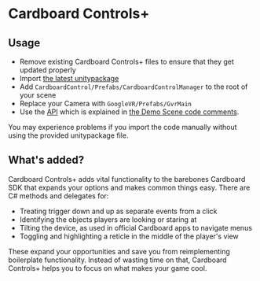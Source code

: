 # Cardboard Controls+

## Usage

- Remove existing Cardboard Controls+ files to ensure that they get updated properly
- Import [the latest unitypackage](https://github.com/JScott/cardboard-controls/releases/latest)
- Add `CardboardControl/Prefabs/CardboardControlManager` to the root of your scene
- Replace your Camera with `GoogleVR/Prefabs/GvrMain`
- Use the [API](API.md) which is explained in [the Demo Scene code comments](DemoScenes/Scripts/ExampleCharacterController.cs).

You may experience problems if you import the code manually without using the provided unitypackage file.

## What's added?

Cardboard Controls+ adds vital functionality to the barebones Cardboard SDK that expands your options and makes common things easy. There are C# methods and delegates for:

- Treating trigger down and up as separate events from a click
- Identifying the objects players are looking or staring at
- Tilting the device, as used in official Cardboard apps to navigate menus
- Toggling and highlighting a reticle in the middle of the player's view

These expand your opportunities and save you from reimplementing boilerplate functionality. Instead of wasting time on that, Cardboard Controls+ helps you to focus on what makes your game cool.
